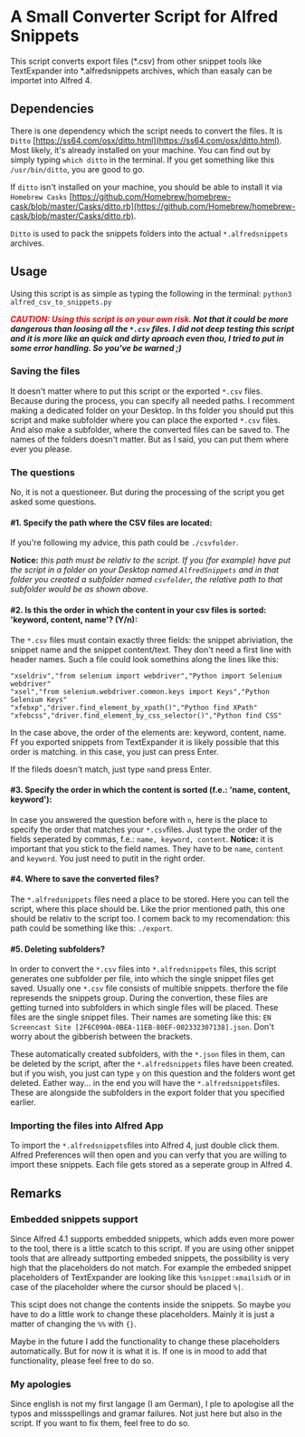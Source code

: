 # A Small Converter Script for Alfred Snippets

This script converts export files (*.csv) from other snippet tools like TextExpander into *.alfredsnippets archives, which than easaly can be importet into Alfred 4.

## Dependencies
There is one dependency which the script needs to convert the files. It is `Ditto` [https://ss64.com/osx/ditto.html](https://ss64.com/osx/ditto.html). Most likely, it's already installed on your machine. You can find out by simply typing `which ditto` in the terminal. If you get something like this `/usr/bin/ditto`, you are good to go.

If `ditto` isn't installed on your machine, you should be able to install it via `Homebrew Casks` [https://github.com/Homebrew/homebrew-cask/blob/master/Casks/ditto.rb](https://github.com/Homebrew/homebrew-cask/blob/master/Casks/ditto.rb). 

`Ditto` is used to pack the snippets folders into the actual `*.alfredsnippets` archives.

## Usage ##
Using this script is as simple as typing the following in the terminal:
`python3 alfred_csv_to_snippets.py`  

**_*<span style="color: #ff0000">CAUTION: Using this script is on your own risk.</span> Not that it could be more dangerous than loosing all the `*.csv` files. I did not deep testing this script and it is more like an quick and dirty aproach even thou, I tried to put in some error handling. So you've be warned ;)*_**

### Saving the files ###
It doesn't matter where to put this script or the exported `*.csv` files. Because during the process, you can specify all needed paths. I recomment making a dedicated folder on your Desktop. In ths folder you should put this script and make subfolder where you can place the exported `*.csv` files. And also make a subfolder, where the converted files can be saved to. The names of the folders doesn't matter. But as I said, you can put them where ever you please.

### The questions ###
No, it is not a questioneer. But during the processing of the script you get asked some questions.

#### #1. Specify the path where the CSV files are located: ####
If you're following my advice, this path could be `./csvfolder`. 

**Notice:** *this path must be relativ to the script. If you (for example) have put the script in a folder on your Desktop named `AlfredSnippets` and in that folder you created a subfolder named `csvfolder`, the relative path to that subfolder would be as shown above.* 

#### #2. Is this the order in which the content in your csv files is sorted: 'keyword, content, name'? (Y/n): ####

The `*.csv` files must contain exactly three fields: the snippet abriviation, the snippet name and the snippet content/text. They don't need a first line with header names. Such a file could look somethins along the lines like this:
```
"xseldriv","from selenium import webdriver","Python import Selenium webdriver"
"xsel","from selenium.webdriver.common.keys import Keys","Python Selenium Keys"
"xfebxp","driver.find_element_by_xpath()","Python find XPath"
"xfebcss","driver.find_element_by_css_selector()","Python find CSS"
``` 

In the case above, the order of the elements are: keyword, content, name. Ff you exported snippets from TextExpander it is likely possible that this order is matching. in this case, you just can press Enter.

If the fileds doesn't match, just type `n`and press Enter.

#### #3. Specify the order in which the content is sorted (f.e.: 'name, content, keyword'): ####
In case you answered the question before with `n`, here is the place to specify the order that matches your `*.csv`files. Just type the order of the fields seperated by commas, f.e.: `name, keyword, content`. **Notice:** it is important that you stick to the field names. They have to be `name`, `content` and `keyword`. You just need to putit in the right order.

#### #4. Where to save the converted files? ####
The `*.alfredsnippets` files need a place to be stored. Here you can tell the script, where this place should be. Like the prior mentioned path, this one should be relativ to the script too. I comem back to my recomendation: this path could be something like this: `./export`.

#### #5. Deleting subfolders? ####
In order to convert the `*.csv` files into `*.alfredsnippets` files, this script generates one subfolder per file, into which the single snippet files get saved. Usually one `*.csv` file consists of multible snippets. therfore the file represends the snippets group. During the convertion, these files are getting turned into subfolders in which single files will be placed. These files are the single snippet files. Their names are someting like this: `EN Screencast Site [2F6C090A-0BEA-11EB-80EF-002332307138].json`. Don't worry about the gibberish between the brackets.

These automatically created subfolders, with the `*.json` files in them, can be deleted by the script, after the `*.alfredsnippets` files have been created. but if you wish, you just can type `y` on this question and the folders wont get deleted. Eather way... in the end you will have the `*.alfredsnippets`files. These are alongside the subfolders in the export folder that you specified earlier.  

### Importing the files into Alfred App ###
To import the `*.alfredsnippets`files into Alfred 4, just double click them. Alfred Preferences will then open and you can verfy that you are willing to import these snippets. Each file gets stored as a seperate group in Alfred 4.

## Remarks ##
### Embedded snippets support ###
Since Alfred 4.1 supports embedded snippets, which adds even more power to the tool, there is a little scatch to this script. If you are using other snippet tools that are allready suttporting embeded snippets, the possibility is very high that the placeholders do not match. For example the embeded snippet placeholders of TextExpander are looking like this `%snippet:xmailsid%` or in case of the placeholder where the cursor should be placed `%|`. 

This scipt does not change the contents inside the snippets. So maybe you have to do a little work to change these placeholders. Mainly it is just a matter of changing the `%%` with `{}`.

Maybe in the future I add the functionality to change these placeholders automatically. But for now it is what it is. If one is in mood to add that functionality, please feel free to do so.

### My apologies ###
Since english is not my first langage (I am German), I ple to apologise all the typos and missspellings and gramar failures. Not just here but also in the script. If you want to fix them, feel free to do so.